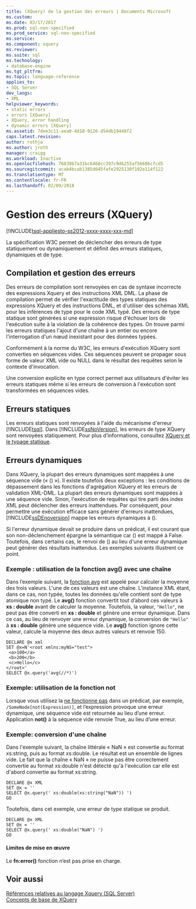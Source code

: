 ```yaml
---
title: (XQuery) de la gestion des erreurs | Documents Microsoft
ms.custom: 
ms.date: 03/17/2017
ms.prod: sql-non-specified
ms.prod_service: sql-non-specified
ms.service: 
ms.component: xquery
ms.reviewer: 
ms.suite: sql
ms.technology:
- database-engine
ms.tgt_pltfrm: 
ms.topic: language-reference
applies_to:
- SQL Server
dev_langs:
- XML
helpviewer_keywords:
- static errors
- errors [XQuery]
- XQuery, error handling
- dynamic errors [XQuery]
ms.assetid: 7dee3c11-aea0-4d10-9126-d54db19448f2
caps.latest.revision: 
author: rothja
ms.author: jroth
manager: craigg
ms.workload: Inactive
ms.openlocfilehash: 76839b7a31bc6468cc397c9d6255af5660bcfcd5
ms.sourcegitcommit: acab4bcab1385d645fafe2925130f102e114f122
ms.translationtype: MT
ms.contentlocale: fr-FR
ms.lasthandoff: 02/09/2018
---
```

# <a name="error-handling-xquery"></a>Gestion des erreurs (XQuery)
[!INCLUDE[tsql-appliesto-ss2012-xxxx-xxxx-xxx-md](../includes/tsql-appliesto-ss2012-xxxx-xxxx-xxx-md.md)]

  La spécification W3C permet de déclencher des erreurs de type statiquement ou dynamiquement et définit des erreurs statiques, dynamiques et de type.  
  
## <a name="compilation-and-error-handling"></a>Compilation et gestion des erreurs  
 Des erreurs de compilation sont renvoyées en cas de syntaxe incorrecte des expressions Xquery et des instructions XML DML. La phase de compilation permet de vérifier l'exactitude des types statiques des expressions XQuery et des instructions DML, et d'utiliser des schémas XML pour les inférences de type pour le code XML typé. Des erreurs de type statique sont générées si une expression risque d'échouer lors de l'exécution suite à la violation de la cohérence des types. On trouve parmi les erreurs statiques l'ajout d'une chaîne à un entier ou encore l'interrogation d'un nœud inexistant pour des données typées.  
  
 Conformément à la norme du W3C, les erreurs d'exécution XQuery sont converties en séquences vides. Ces séquences peuvent se propager sous forme de valeur XML vide ou NULL dans le résultat des requêtes selon le contexte d'invocation.  
  
 Une conversion explicite en type correct permet aux utilisateurs d'éviter les erreurs statiques même si les erreurs de conversion à l'exécution sont transformées en séquences vides.  
  
## <a name="static-errors"></a>Erreurs statiques  
 Les erreurs statiques sont renvoyées à l'aide du mécanisme d'erreur [!INCLUDE[tsql](../includes/tsql-md.md)]. Dans [!INCLUDE[ssNoVersion](../includes/ssnoversion-md.md)], les erreurs de type XQuery sont renvoyées statiquement. Pour plus d’informations, consultez [XQuery et le typage statique](../xquery/xquery-and-static-typing.md).  
  
## <a name="dynamic-errors"></a>Erreurs dynamiques  
 Dans XQuery, la plupart des erreurs dynamiques sont mappées à une séquence vide (« () »). Il existe toutefois deux exceptions : les conditions de dépassement dans les fonctions d'agrégation XQuery et les erreurs de validation XML-DML. La plupart des erreurs dynamiques sont mappées à une séquence vide. Sinon, l'exécution de requêtes qui tire parti des index XML peut déclencher des erreurs inattendues. Par conséquent, pour permettre une exécution efficace sans générer d'erreurs inattendues, [!INCLUDE[ssDEnoversion](../includes/ssdenoversion-md.md)] mappe les erreurs dynamiques à ().  
  
 Si l'erreur dynamique devait se produire dans un prédicat, il est courant que son non-déclenchement épargne la sémantique car () est mappé à False. Toutefois, dans certains cas, le renvoi de () au lieu d'une erreur dynamique peut générer des résultats inattendus. Les exemples suivants illustrent ce point.  
  
### <a name="example-using-the-avg-function-with-a-string"></a>Exemple : utilisation de la fonction avg() avec une chaîne  
 Dans l’exemple suivant, la [fonction avg](../xquery/aggregate-functions-avg.md) est appelé pour calculer la moyenne des trois valeurs. L'une de ces valeurs est une chaîne. L'instance XML étant, dans ce cas, non typée, toutes les données qu'elle contient sont de type atomique non typé. Le **avg()** fonction convertit tout d’abord ces valeurs à **xs : double** avant de calculer la moyenne. Toutefois, la valeur, `"Hello"`, ne peut pas être converti en **xs : double** et génère une erreur dynamique. Dans ce cas, au lieu de renvoyer une erreur dynamique, la conversion de `"Hello"` à **xs : double** génère une séquence vide. Le **avg()** fonction ignore cette valeur, calcule la moyenne des deux autres valeurs et renvoie 150.  
  
```  
DECLARE @x xml  
SET @x=N'<root xmlns:myNS="test">  
 <a>100</a>  
 <b>200</b>  
 <c>Hello</c>  
</root>'  
SELECT @x.query('avg(//*)')  
```  
  
### <a name="example-using-the-not-function"></a>Exemple: utilisation de la fonction not  
 Lorsque vous utilisez la [ne fonctionne pas](../xquery/functions-on-boolean-values-not-function.md) dans un prédicat, par exemple, `/SomeNode[not(Expression)]`, et l’expression provoque une erreur dynamique, une séquence vide est retournée au lieu d’une erreur. Application **not()** à la séquence vide renvoie True, au lieu d’une erreur.  
  
### <a name="example-casting-a-string"></a>Exemple: conversion d'une chaîne  
 Dans l'exemple suivant, la chaîne littérale « NaN » est convertie au format xs:string, puis au format xs:double. Le résultat est un ensemble de lignes vide. Le fait que la chaîne « NaN » ne puisse pas être correctement convertie au format xs:double n'est détecté qu'à l'exécution car elle est d'abord convertie au format xs:string.  
  
```  
DECLARE @x XML  
SET @x = ''  
SELECT @x.query(' xs:double(xs:string("NaN")) ')  
GO  
```  
  
 Toutefois, dans cet exemple, une erreur de type statique se produit.  
  
```  
DECLARE @x XML  
SET @x = ''  
SELECT @x.query(' xs:double("NaN") ')  
GO  
```  
  
#### <a name="implementation-limitations"></a>Limites de mise en œuvre  
 Le **fn:error()** fonction n’est pas prise en charge.  
  
## <a name="see-also"></a>Voir aussi  
 [Références relatives au langage Xquery &#40;SQL Server&#41;](../xquery/xquery-language-reference-sql-server.md)   
 [Concepts de base de XQuery](../xquery/xquery-basics.md)  
  
  
